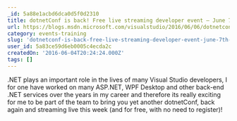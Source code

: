 ```yaml
---
_id: 5a88e1acbd6dca0d5f0d2310
title: dotnetConf is back! Free live streaming developer event – June 7th-9th 2016
url: https://blogs.msdn.microsoft.com/visualstudio/2016/06/06/dotnetconf-free-live-streaming-developer-event-2016/
category: events-training
slug: 'dotnetconf-is-back-free-live-streaming-developer-event-june-7th-9th-2016'
user_id: 5a83ce59d6eb0005c4ecda2c
createdOn: '2016-06-04T20:24:24.000Z'
tags: []
---
```


.NET plays an important role in the lives of many Visual Studio developers, I for one have worked on many ASP.NET, WPF Desktop and other back-end .NET services over the years in my career and therefore its really exciting for me to be part of the team to bring you yet another dotnetConf, back again and streaming live this week (and for free, with no need to register)!
